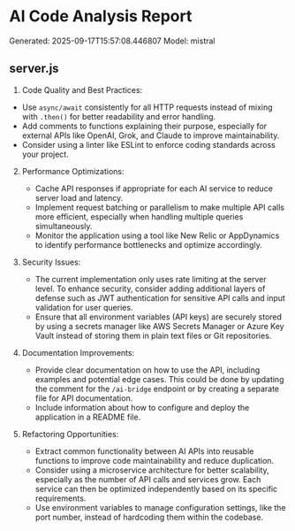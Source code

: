 # AI Code Analysis Report
Generated: 2025-09-17T15:57:08.446807
Model: mistral

## server.js
 1. Code Quality and Best Practices:
   - Use `async/await` consistently for all HTTP requests instead of mixing with `.then()` for better readability and error handling.
   - Add comments to functions explaining their purpose, especially for external APIs like OpenAI, Grok, and Claude to improve maintainability.
   - Consider using a linter like ESLint to enforce coding standards across your project.

2. Performance Optimizations:
   - Cache API responses if appropriate for each AI service to reduce server load and latency.
   - Implement request batching or parallelism to make multiple API calls more efficient, especially when handling multiple queries simultaneously.
   - Monitor the application using a tool like New Relic or AppDynamics to identify performance bottlenecks and optimize accordingly.

3. Security Issues:
   - The current implementation only uses rate limiting at the server level. To enhance security, consider adding additional layers of defense such as JWT authentication for sensitive API calls and input validation for user queries.
   - Ensure that all environment variables (API keys) are securely stored by using a secrets manager like AWS Secrets Manager or Azure Key Vault instead of storing them in plain text files or Git repositories.

4. Documentation Improvements:
   - Provide clear documentation on how to use the API, including examples and potential edge cases. This could be done by updating the comment for the `/ai-bridge` endpoint or by creating a separate file for API documentation.
   - Include information about how to configure and deploy the application in a README file.

5. Refactoring Opportunities:
   - Extract common functionality between AI APIs into reusable functions to improve code maintainability and reduce duplication.
   - Consider using a microservice architecture for better scalability, especially as the number of API calls and services grow. Each service can then be optimized independently based on its specific requirements.
   - Use environment variables to manage configuration settings, like the port number, instead of hardcoding them within the codebase.

